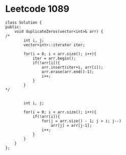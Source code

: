 # Leetcode 1089
    class Solution {
    public:
        void duplicateZeros(vector<int>& arr) {
    /*
            int i, j;
            vector<int>::iterator iter;

            for(i = 0; i < arr.size(); i++){
                iter = arr.begin();
                if(!arr[i]){
                    arr.insert(iter+i, arr[i]);
                    arr.erase(arr.end()-1);
                    i++;
                }
            }
    */


            int i, j;

            for(i = 0; i < arr.size(); i++){
                if(!arr[i]){
                    for(j = arr.size() - 1; j > i; j--)
                        arr[j] = arr[j-1];
                    i++;
                }
            }
        }
    };

